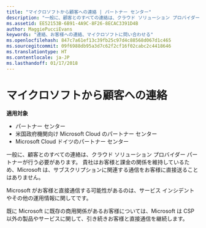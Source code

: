 ```yaml
---
title: "マイクロソフトから顧客への連絡 | パートナー センター"
description: "一般に、顧客とのすべての連絡は、クラウド ソリューション プロバイダー パートナーが行う必要があります。"
ms.assetid: EE52153B-6B91-4A9C-8F26-8ECAC3391D4B
author: MaggiePucciEvans
keywords: "連絡、お客様への連絡、マイクロソフトに問い合わせる"
ms.openlocfilehash: 847c7a61ef13c39fb25c97d4c88568d067d1c465
ms.sourcegitcommit: 09f6988db95a3d7c62f2cf16f02cabc2c4418646
ms.translationtype: HT
ms.contentlocale: ja-JP
ms.lasthandoff: 01/17/2018
---
```

# <a name="customer-communication-from-microsoft"></a>マイクロソフトから顧客への連絡

**適用対象**

-  パートナー センター
-  米国政府機関向け Microsoft Cloud のパートナー センター
-  Microsoft Cloud ドイツのパートナー センター

一般に、顧客とのすべての連絡は、クラウド ソリューション プロバイダー パートナーが行う必要があります。 貴社はお客様と課金の関係を維持しているため、Microsoft は、サブスクリプションに関連する通信をお客様に直接送ることはありません。

Microsoft がお客様と直接通信する可能性があるのは、サービス インシデントやその他の運用情報に関してです。

既に Microsoft に既存の商用関係があるお客様については、Microsoft は CSP 以外の製品やサービスに関して、引き続きお客様と直接通信を継続します。

 

 



